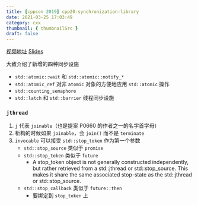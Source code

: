 ```yaml
---
title: [cppcon 2019] cpp20-synchronization-library
date: 2021-03-25 17:03:49
category: cxx
thumbnail: { thumbnailSrc }
draft: false
---
```


[视频地址](https://www.youtube.com/watch?v=Zcqwb3CWqs4)
[Slides](https://github.com/CppCon/CppCon2019/blob/master/Presentations/cpp20_synchronization_library/cpp20_synchronization_library__r2__bryce_adelstein_lelbach__cppcon_2019.pdf)  

<!-- separate -->

大致介绍了新增的四种同步设施  
- `std::atomic::wait` 和 `std::atomic::notify_*` 
- `std::atomic_ref` 对非 `atomic` 对象的方便地应用 `std::atomic` 操作
- `std::counting_semaphore`
- `std::latch` 和 `std::barrier` 线程同步设施

### `jthread`

1. `j` 代表 `joinable`（也是提案 P0660 的作者之一的名字首字母）
2. 析构的时候如果 `joinable`，会 `join()` 而不是 `terminate`
3. `invocable` 可以接受 `std::stop_token` 作为第一个参数
    - `std::stop_source` 类似于 `promise`
    - `std::stop_token` 类似于 `future`
        - A stop_token object is not generally constructed independently, but rather retrieved from a std::jthread or std::stop_source. This makes it share the same associated stop-state as the std::jthread or std::stop_source.
    - `std::stop_callback` 类似于 `future::then`
        - 要绑定到 `stop_token` 上



